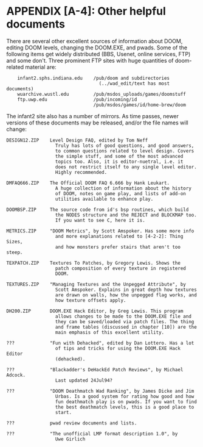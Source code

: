 # APPENDIX [A-4]: Other helpful documents

  There are several other excellent sources of information about
DOOM, editing DOOM levels, changing the DOOM.EXE, and pwads.
Some of the following items get widely distributed (BBS, Usenet,
online services, FTP) and some don't. Three prominent FTP sites
with huge quantities of doom-related material are:

```
    infant2.sphs.indiana.edu    /pub/doom and subdirectories
                                  (../wad_edit/text has most documents)
    wuarchive.wustl.edu         /pub/msdos_uploads/games/doomstuff
    ftp.uwp.edu                 /pub/incoming/id
                                /pub/msdos/games/id/home-brew/doom
```

  The infant2 site also has a number of mirrors.
  As time passes, newer versions of these documents may be released,
and/or the file names will change:

```
DESIGN12.ZIP    Level Design FAQ, edited by Tom Neff
                  Truly has lots of good questions, and good answers,
                  to common questions related to level design. Covers
                  the simple stuff, and some of the most advanced
                  topics too. Also, it is editor-nuetral, i.e. it
                  does not restrict itself to any single level editor.
                  Highly recommended.

DMFAQ666.ZIP    The Official DOOM FAQ 6.666 by Hank Leukart.
                  A huge collection of information about the history
                  of DOOM, notes on game play, and lists of add-on
                  utilities available to enhance play. 

DOOMBSP.ZIP     The source code from id's bsp routines, which build
                  the NODES structure and the REJECT and BLOCKMAP too.
                  If you want to see C, here it is.

METRICS.ZIP     "DOOM Metrics", by Scott Amspoker. Has some more info
                  and more explanations related to [4-2-2]: Thing Sizes,
                  and how monsters prefer stairs that aren't too steep.

TEXPATCH.ZIP    Textures To Patches, by Gregory Lewis. Shows the
                  patch composition of every texture in registered
                  DOOM.
              
TEXTURES.ZIP    "Managing Textures and the Unpegged Attribute", by
                  Scott Amspoker. Explains in great depth how textures
                  are drawn on walls, how the unpegged flag works, and
                  how texture offsets apply.

DH200.ZIP       DOOM.EXE Hack Editor, by Greg Lewis. This program
                  allows changes to be made to the DOOM.EXE file and
                  they can be saved/loaded via patch files. The thing
                  and frame tables (discussed in chapter [10]) are the
                  main emphasis of this excellent utility.

???             "Fun with Dehacked", edited by Dan Lottero. Has a lot
                  of tips and tricks for using the DOOM.EXE Hack Editor
                  (dehacked).

???             "Blackadder's DeHackEd Patch Reviews", by Michael Adcock.
                  Last updated 24Jul94?

???             "DOOM Deathmatch Wad Ranking", by James Dicke and Jim
                  Urbas. Is a good system for rating how good and how
                  fun deathmatch play is on pwads. If you want to find
                  the best deathmatch levels, this is a good place to
                  start.

???             pwad review documents and lists.

???             "The unofficial LMP format description 1.0", by
                  Uwe Girlich
```
